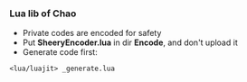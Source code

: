 ### Lua lib of Chao
- Private codes are encoded for safety
- Put **SheeryEncoder.lua** in dir **Encode**, and don't upload it
- Generate code first:
```
<lua/luajit> _generate.lua
```
